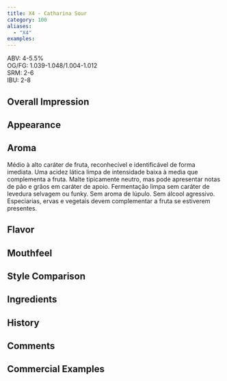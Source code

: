 ```yaml
---
title: X4 - Catharina Sour
category: 100
aliases: 
  - "X4"
examples: 
---
```


ABV: 4-5.5%  
OG/FG: 1.039-1.048/1.004-1.012  
SRM: 2-6  
IBU: 2-8

## Overall Impression


## Appearance


## Aroma
Médio à alto caráter de fruta, reconhecível e identificável de forma imediata. Uma acidez lática limpa de intensidade baixa à media que complementa a fruta. Malte tipicamente neutro, mas pode apresentar notas de pão e grãos em caráter de apoio. Fermentação limpa sem caráter de levedura selvagem ou funky. Sem aroma de lúpulo. Sem álcool agressivo. Especiarias, ervas e vegetais devem complementar a fruta se estiverem presentes.

## Flavor


## Mouthfeel


## Style Comparison


## Ingredients


## History


## Comments


## Commercial Examples







